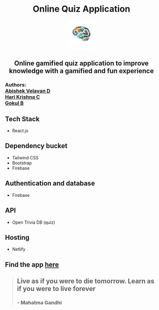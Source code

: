 <h1 align="center">
  Online Quiz Application
</h1>
<p align=center>
<a href="https://quizoid.netlify.app/"><img src="https://raw.githubusercontent.com/abishekvelavan/Online-quiz-application/main/quizoid%20logo%404x-8.png" width="90/" ></a>
</p>
<h2 align=center>Online gamified quiz application to improve knowledge with a gamified and fun experience </h2>
<h3>
  Authors: <br>
  <a href="https://github.com/abishekvelavan">Abishek Velavan D</a><br>
  <a href="https://github.com/HariKrishna-28">Hari Krishna C</a><br>
  <a href="https://github.com/gokul-siva-1322">Gokul B</a><br>
</h3>

## Tech Stack
- React.js

## Dependency bucket
- Tailwind CSS 
- Bootstrap
- Firebase

## Authentication and database
- Firebase 

## API
- Open Trivia DB (quiz)

## Hosting
- Netlify

## Find the app <a href="https://quizoid.netlify.app/">here</a>


> ## Live as if you were to die tomorrow. Learn as if you were to live forever
> ### - Mahatma Gandhi
